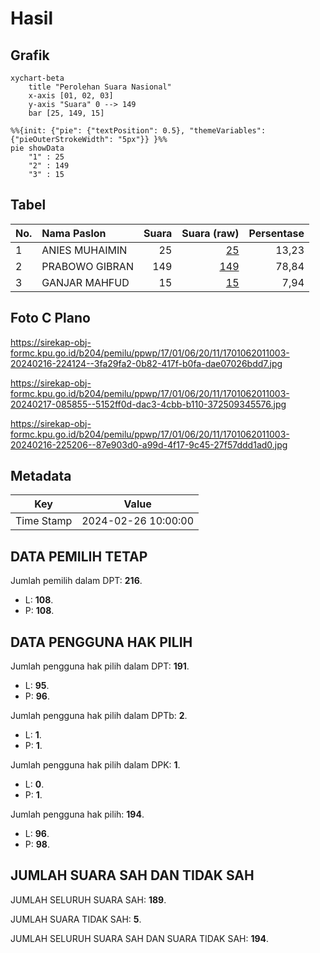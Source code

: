 # Hasil

## Grafik

```mermaid
xychart-beta
    title "Perolehan Suara Nasional"
    x-axis [01, 02, 03]
    y-axis "Suara" 0 --> 149
    bar [25, 149, 15]
```

```mermaid
%%{init: {"pie": {"textPosition": 0.5}, "themeVariables": {"pieOuterStrokeWidth": "5px"}} }%%
pie showData
    "1" : 25
    "2" : 149
    "3" : 15
```

## Tabel

| No. | Nama Paslon    | Suara | Suara (raw) | Persentase |
|:--- |:-------------- | -----:| -----------:| ----------:|
| 1   | ANIES MUHAIMIN | 25    | [25][p-1]   | 13,23      |
| 2   | PRABOWO GIBRAN | 149   | [149][p-2]  | 78,84      |
| 3   | GANJAR MAHFUD  | 15    | [15][p-3]   | 7,94       |


[p-1]: https://github.com/gigit-pemilu/pemilu-2024/blob/main/pilpres/hitung-suara/sub/17-bengkulu/sub/01-bengkulu-selatan/sub/06-pino-raya/sub/2011-suka-bandung/sub/003-tps/sub/paslon-1.txt
[p-2]: https://github.com/gigit-pemilu/pemilu-2024/blob/main/pilpres/hitung-suara/sub/17-bengkulu/sub/01-bengkulu-selatan/sub/06-pino-raya/sub/2011-suka-bandung/sub/003-tps/sub/paslon-2.txt
[p-3]: https://github.com/gigit-pemilu/pemilu-2024/blob/main/pilpres/hitung-suara/sub/17-bengkulu/sub/01-bengkulu-selatan/sub/06-pino-raya/sub/2011-suka-bandung/sub/003-tps/sub/paslon-3.txt

## Foto C Plano

https://sirekap-obj-formc.kpu.go.id/b204/pemilu/ppwp/17/01/06/20/11/1701062011003-20240216-224124--3fa29fa2-0b82-417f-b0fa-dae07026bdd7.jpg

https://sirekap-obj-formc.kpu.go.id/b204/pemilu/ppwp/17/01/06/20/11/1701062011003-20240217-085855--5152ff0d-dac3-4cbb-b110-372509345576.jpg

https://sirekap-obj-formc.kpu.go.id/b204/pemilu/ppwp/17/01/06/20/11/1701062011003-20240216-225206--87e903d0-a99d-4f17-9c45-27f57ddd1ad0.jpg


## Metadata

| Key        | Value               |
| ---------- | ------------------- |
| Time Stamp | 2024-02-26 10:00:00 |


## DATA PEMILIH TETAP

Jumlah pemilih dalam DPT: **216**.
 * L: **108**.
 * P: **108**.

## DATA PENGGUNA HAK PILIH

Jumlah pengguna hak pilih dalam DPT: **191**.
 * L: **95**.
 * P: **96**.

Jumlah pengguna hak pilih dalam DPTb: **2**.
 * L: **1**.
 * P: **1**.

Jumlah pengguna hak pilih dalam DPK: **1**.
 * L: **0**.
 * P: **1**.

Jumlah pengguna hak pilih: **194**.
 * L: **96**.
 * P: **98**.

## JUMLAH SUARA SAH DAN TIDAK SAH

JUMLAH SELURUH SUARA SAH: **189**.

JUMLAH SUARA TIDAK SAH: **5**.

JUMLAH SELURUH SUARA SAH DAN SUARA TIDAK SAH: **194**.


